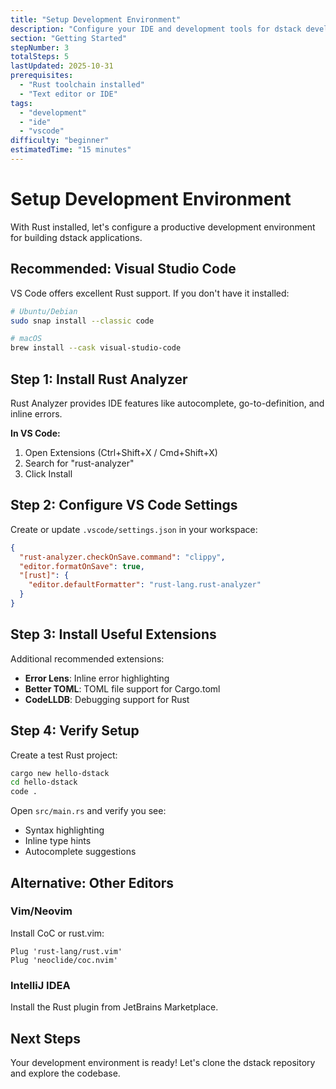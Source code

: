 ```yaml
---
title: "Setup Development Environment"
description: "Configure your IDE and development tools for dstack development."
section: "Getting Started"
stepNumber: 3
totalSteps: 5
lastUpdated: 2025-10-31
prerequisites:
  - "Rust toolchain installed"
  - "Text editor or IDE"
tags:
  - "development"
  - "ide"
  - "vscode"
difficulty: "beginner"
estimatedTime: "15 minutes"
---
```


# Setup Development Environment

With Rust installed, let's configure a productive development environment for building dstack applications.

## Recommended: Visual Studio Code

VS Code offers excellent Rust support. If you don't have it installed:

```bash
# Ubuntu/Debian
sudo snap install --classic code

# macOS
brew install --cask visual-studio-code
```

## Step 1: Install Rust Analyzer

Rust Analyzer provides IDE features like autocomplete, go-to-definition, and inline errors.

**In VS Code:**
1. Open Extensions (Ctrl+Shift+X / Cmd+Shift+X)
2. Search for "rust-analyzer"
3. Click Install

## Step 2: Configure VS Code Settings

Create or update `.vscode/settings.json` in your workspace:

```json
{
  "rust-analyzer.checkOnSave.command": "clippy",
  "editor.formatOnSave": true,
  "[rust]": {
    "editor.defaultFormatter": "rust-lang.rust-analyzer"
  }
}
```

## Step 3: Install Useful Extensions

Additional recommended extensions:

- **Error Lens**: Inline error highlighting
- **Better TOML**: TOML file support for Cargo.toml
- **CodeLLDB**: Debugging support for Rust

## Step 4: Verify Setup

Create a test Rust project:

```bash
cargo new hello-dstack
cd hello-dstack
code .
```

Open `src/main.rs` and verify you see:
- Syntax highlighting
- Inline type hints
- Autocomplete suggestions

## Alternative: Other Editors

### Vim/Neovim

Install CoC or rust.vim:

```vim
Plug 'rust-lang/rust.vim'
Plug 'neoclide/coc.nvim'
```

### IntelliJ IDEA

Install the Rust plugin from JetBrains Marketplace.

## Next Steps

Your development environment is ready! Let's clone the dstack repository and explore the codebase.

